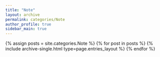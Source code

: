 ```yaml
---
title: "Note"
layout: archive
permalink: categories/Note
author_profile: true
sidebar_main: true
---
```


{% assign posts = site.categories.Note %}
{% for post in posts %} {% include archive-single.html type=page.entries_layout %} {% endfor %}
